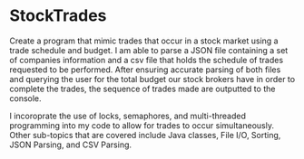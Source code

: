 # StockTrades

Create a program that mimic trades that occur in a stock market using a trade schedule and budget. I am able to parse a JSON file containing a set of companies information and a csv file that holds the schedule of trades requested to be performed. After ensuring accurate parsing of both files and querying the user for the total budget our stock brokers have in order to complete the trades, the sequence of trades made are outputted to the console.

I incoroprate the use of locks, semaphores, and multi-threaded programming into my code to allow for trades to occur simultaneously.
Other sub-topics that are covered include Java classes, File I/O, Sorting, JSON Parsing, and CSV Parsing.
